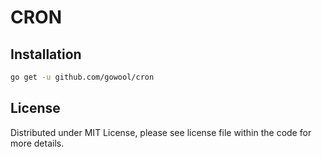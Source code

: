 # CRON

## Installation

```sh
go get -u github.com/gowool/cron
```

## License

Distributed under MIT License, please see license file within the code for more details.

